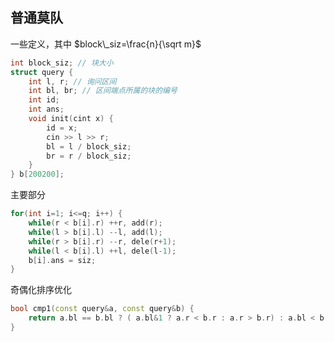 ## 普通莫队

一些定义，其中 $block\_siz=\frac{n}{\sqrt m}$

```cpp
int block_siz; // 块大小
struct query {
    int l, r; // 询问区间
    int bl, br; // 区间端点所属的块的编号
    int id;
    int ans;
    void init(cint x) {
        id = x;
        cin >> l >> r;
        bl = l / block_siz;
        br = r / block_siz;
    }
} b[200200];
```

主要部分

```cpp
for(int i=1; i<=q; i++) {
    while(r < b[i].r) ++r, add(r);
    while(l > b[i].l) --l, add(l);
    while(r > b[i].r) --r, dele(r+1);
    while(l < b[i].l) ++l, dele(l-1);
    b[i].ans = siz;
}
```

奇偶化排序优化

```cpp
bool cmp1(const query&a, const query&b) {
    return a.bl == b.bl ? ( a.bl&1 ? a.r < b.r : a.r > b.r) : a.bl < b.bl;
}
```


